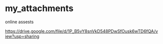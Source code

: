 # my_attachments
online assests


https://drive.google.com/file/d/1P_B5vY8snVkD548PDwSfOusk6wTD6fQA/view?usp=sharing

